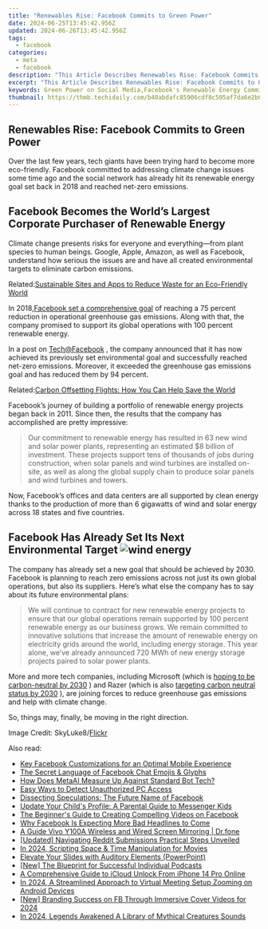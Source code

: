 ```yaml
---
title: "Renewables Rise: Facebook Commits to Green Power"
date: 2024-06-25T13:45:42.956Z
updated: 2024-06-26T13:45:42.956Z
tags:
  - facebook
categories:
  - meta
  - facebook
description: "This Article Describes Renewables Rise: Facebook Commits to Green Power"
excerpt: "This Article Describes Renewables Rise: Facebook Commits to Green Power"
keywords: Green Power on Social Media,Facebook's Renewable Energy Commitment,Renewables and Corporate Responsibility,Sustainable Social Networking,Clean Energy Initiatives in Tech Companies,Corporate Renewable Energy Shifts,Eco-Friendly Tech Company Practices
thumbnail: https://thmb.techidaily.com/b40abdafc85906cdf8c505af7da6e2b6de5b2e3882be4cc44ae2eb5b5e3f9c4a.jpg
---
```


## Renewables Rise: Facebook Commits to Green Power

 Over the last few years, tech giants have been trying hard to become more eco-friendly. Facebook committed to addressing climate change issues some time ago and the social network has already hit its renewable energy goal set back in 2018 and reached net-zero emissions.

## Facebook Becomes the World’s Largest Corporate Purchaser of Renewable Energy

 Climate change presents risks for everyone and everything—from plant species to human beings. Google, Apple, Amazon, as well as Facebook, understand how serious the issues are and have all created environmental targets to eliminate carbon emissions.

 Related:[Sustainable Sites and Apps to Reduce Waste for an Eco-Friendly World](https://www.makeuseof.com/sustainable-sites-and-apps-to-reduce-waste-eco-friendly-world/)

 In 2018,[Facebook set a comprehensive goal](https://engineering.fb.com/2020/09/14/data-center-engineering/net-zero-carbon/) of reaching a 75 percent reduction in operational greenhouse gas emissions. Along with that, the company promised to support its global operations with 100 percent renewable energy.

 In a post on [Tech@Facebook](https://tech.fb.com/renewable-energy/) , the company announced that it has now achieved its previously set environmental goal and successfully reached net-zero emissions. Moreover, it exceeded the greenhouse gas emissions goal and has reduced them by 94 percent.

 Related:[Carbon Offsetting Flights: How You Can Help Save the World](https://www.makeuseof.com/tag/carbon-offsetting-flights/)

 Facebook’s journey of building a portfolio of renewable energy projects began back in 2011\. Since then, the results that the company has accomplished are pretty impressive:

> Our commitment to renewable energy has resulted in 63 new wind and solar power plants, representing an estimated $8 billion of investment. These projects support tens of thousands of jobs during construction, when solar panels and wind turbines are installed on-site, as well as along the global supply chain to produce solar panels and wind turbines and towers.

 Now, Facebook’s offices and data centers are all supported by clean energy thanks to the production of more than 6 gigawatts of wind and solar energy across 18 states and five countries.

## Facebook Has Already Set Its Next Environmental Target ![wind energy](https://static1.makeuseofimages.com/wordpress/wp-content/uploads/2021/04/wind-plant.jpg)

 The company has already set a new goal that should be achieved by 2030\. Facebook is planning to reach zero emissions across not just its own global operations, but also its suppliers. Here’s what else the company has to say about its future environmental plans:

> We will continue to contract for new renewable energy projects to ensure that our global operations remain supported by 100 percent renewable energy as our business grows. We remain committed to innovative solutions that increase the amount of renewable energy on electricity grids around the world, including energy storage. This year alone, we’ve already announced 720 MWh of new energy storage projects paired to solar power plants.

 More and more tech companies, including Microsoft (which is [hoping to be carbon-neutral by 2030](https://www.makeuseof.com/one-year-on-microsoft-details-progress-in-push-to-become-carbon-neutral-by-2030/) ) and Razer (which is also [targeting carbon neutral status by 2030](https://www.makeuseof.com/razer-pledges-carbon-neutrality-2030/) ), are joining forces to reduce greenhouse gas emissions and help with climate change.

So, things may, finally, be moving in the right direction.

 Image Credit: SkyLuke8/[Flickr](https://www.flickr.com/photos/76908970@N07/6917649908/)


<ins class="adsbygoogle"
     style="display:block"
     data-ad-format="autorelaxed"
     data-ad-client="ca-pub-7571918770474297"
     data-ad-slot="1223367746"></ins>



<ins class="adsbygoogle"
     style="display:block"
     data-ad-client="ca-pub-7571918770474297"
     data-ad-slot="8358498916"
     data-ad-format="auto"
     data-full-width-responsive="true"></ins>

<span class="atpl-alsoreadstyle">Also read:</span>
<div><ul>
<li><a href="https://facebook.techidaily.com/key-facebook-customizations-for-an-optimal-mobile-experience/"><u>Key Facebook Customizations for an Optimal Mobile Experience</u></a></li>
<li><a href="https://facebook.techidaily.com/the-secret-language-of-facebook-chat-emojis-and-glyphs/"><u>The Secret Language of Facebook Chat Emojis & Glyphs</u></a></li>
<li><a href="https://facebook.techidaily.com/how-does-metaai-measure-up-against-standard-bot-tech/"><u>How Does MetaAI Measure Up Against Standard Bot Tech?</u></a></li>
<li><a href="https://facebook.techidaily.com/easy-ways-to-detect-unauthorized-pc-access/"><u>Easy Ways to Detect Unauthorized PC Access</u></a></li>
<li><a href="https://facebook.techidaily.com/dissecting-speculations-the-future-name-of-facebook/"><u>Dissecting Speculations: The Future Name of Facebook</u></a></li>
<li><a href="https://facebook.techidaily.com/update-your-childs-profile-a-parental-guide-to-messenger-kids/"><u>Update Your Child's Profile: A Parental Guide to Messenger Kids</u></a></li>
<li><a href="https://facebook.techidaily.com/the-beginners-guide-to-creating-compelling-videos-on-facebook/"><u>The Beginner's Guide to Creating Compelling Videos on Facebook</u></a></li>
<li><a href="https://facebook.techidaily.com/why-facebook-is-expecting-more-bad-headlines-to-come/"><u>Why Facebook Is Expecting More Bad Headlines to Come</u></a></li>
<li><a href="https://screen-mirror.techidaily.com/a-guide-vivo-y100a-wireless-and-wired-screen-mirroring-drfone-by-drfone-android/"><u>A Guide Vivo Y100A Wireless and Wired Screen Mirroring | Dr.fone</u></a></li>
<li><a href="https://fox-direct.techidaily.com/updated-navigating-reddit-submissions-practical-steps-unveiled/"><u>[Updated] Navigating Reddit Submissions  Practical Steps Unveiled</u></a></li>
<li><a href="https://extra-approaches.techidaily.com/in-2024-scripting-space-and-time-manipulation-for-movies/"><u>In 2024, Scripting Space & Time Manipulation for Movies</u></a></li>
<li><a href="https://extra-information.techidaily.com/elevate-your-slides-with-auditory-elements-powerpoint/"><u>Elevate Your Slides with Auditory Elements (PowerPoint)</u></a></li>
<li><a href="https://some-guidance.techidaily.com/new-the-blueprint-for-successful-individual-podcasts/"><u>[New] The Blueprint for Successful Individual Podcasts</u></a></li>
<li><a href="https://activate-lock.techidaily.com/a-comprehensive-guide-to-icloud-unlock-from-iphone-14-pro-online-by-drfone-ios/"><u>A Comprehensive Guide to iCloud Unlock From iPhone 14 Pro Online</u></a></li>
<li><a href="https://extra-resources.techidaily.com/in-2024-a-streamlined-approach-to-virtual-meeting-setup-zooming-on-android-devices/"><u>In 2024, A Streamlined Approach to Virtual Meeting Setup  Zooming on Android Devices</u></a></li>
<li><a href="https://facebook-video-content.techidaily.com/new-branding-success-on-fb-through-immersive-cover-videos-for-2024/"><u>[New] Branding Success on FB Through Immersive Cover Videos for 2024</u></a></li>
<li><a href="https://audio-editing.techidaily.com/in-2024-legends-awakened-a-library-of-mythical-creatures-sounds/"><u>In 2024, Legends Awakened A Library of Mythical Creatures Sounds</u></a></li>
</ul></div>
